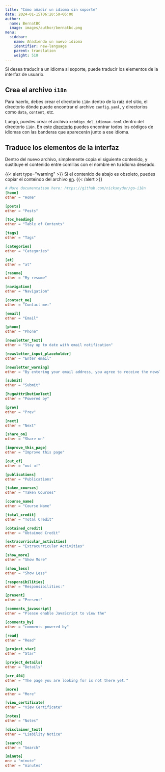 ```yaml
---
title: "Cómo añadir un idioma sin soporte"
date: 2024-01-15T06:20:50+06:00
author:
  name: BernatBC
  image: images/author/bernatbc.png
menu:
  sidebar:
    name: Añadiendo un nuevo idioma
    identifier: new-language
    parent: translation
    weight: 510
---
```


Si desea traducir a un idioma si soporte, puede traducir los elementos de la interfaz de usuario.

## Crea el archivo `i18n`

Para haerlo, debes crear el directorio `i18n` dentro de la raíz del sitio, el directorio dónde puede encontrar el archivo `config.yaml`, y directorios como `data`, `content`, etc.

Luego, puedes crear el archivo `<código_del_idioma>.toml` dentro del directorio `i18n`. En este [directorio](https://github.com/hugo-toha/hugo-toha.github.io/tree/gh-pages/flags/1x1) puedes encontrar todos los códigos de idiomas con las banderas que aparecerán junto a ese idioma.

## Traduce los elementos de la interfaz

Dentro del nuevo archivo, simplemente copia el siguiente contenido, y sustituye el contenido entre comillas con el nombre en tu idioma deseado.

{{< alert type="warning" >}}
Si el contenido de abajo es obsoleto, puedes copiar el conteindo del archivo [en](https://github.com/hugo-toha/toha/blob/main/i18n/en.toml).
{{< /alert >}}

```toml
# More documentation here: https://github.com/nicksnyder/go-i18n
[home]
other = "Home"

[posts]
other = "Posts"

[toc_heading]
other = "Table of Contents"

[tags]
other = "Tags"

[categories]
other = "Categories"

[at]
other = "at"

[resume]
other = "My resume"

[navigation]
other = "Navigation"

[contact_me]
other = "Contact me:"

[email]
other = "Email"

[phone]
other = "Phone"

[newsletter_text]
other = "Stay up to date with email notification"

[newsletter_input_placeholder]
other = "Enter email"

[newsletter_warning]
other = "By entering your email address, you agree to receive the newsletter of this website."

[submit]
other = "Submit"

[hugoAttributionText]
other = "Powered by"

[prev]
other = "Prev"

[next]
other = "Next"

[share_on]
other = "Share on"

[improve_this_page]
other = "Improve this page"

[out_of]
other = "out of"

[publications]
other = "Publications"

[taken_courses]
other = "Taken Courses"

[course_name]
other = "Course Name"

[total_credit]
other = "Total Credit"

[obtained_credit]
other = "Obtained Credit"

[extracurricular_activities]
other = "Extracurricular Activities"

[show_more]
other = "Show More"

[show_less]
other = "Show Less"

[responsibilities]
other = "Responsibilities:"

[present]
other = "Present"

[comments_javascript]
other = "Please enable JavaScript to view the"

[comments_by]
other = "comments powered by"

[read]
other = "Read"

[project_star]
other = "Star"

[project_details]
other = "Details"

[err_404]
other = "The page you are looking for is not there yet."

[more]
other = "More"

[view_certificate]
other = "View Certificate"

[notes]
other = "Notes"

[disclaimer_text]
other = "Liability Notice"

[search]
other = "Search"

[minute]
one = "minute"
other = "minutes"
```
